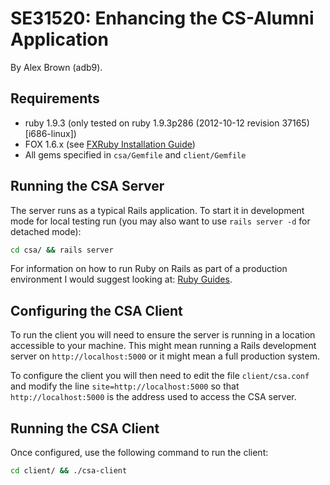 SE31520: Enhancing the CS-Alumni Application
============================================

By Alex Brown (adb9).

Requirements
------------
* ruby 1.9.3 (only tested on ruby 1.9.3p286 (2012-10-12 revision 37165) [i686-linux])
* FOX 1.6.x (see [FXRuby Installation Guide](https://github.com/lylejohnson/fxruby/wiki))
* All gems specified in `csa/Gemfile` and `client/Gemfile`


Running the CSA Server
----------------------
The server runs as a typical Rails application. To start it in development mode for local
testing run (you may also want to use `rails server -d` for detached mode):

```sh
cd csa/ && rails server
```

For information on how to run Ruby on Rails as part of a production environment I would
suggest looking at: [Ruby Guides](http://guides.rubyonrails.org/).

Configuring the CSA Client
--------------------------
To run the client you will need to ensure the server is running in a location accessible
to your machine. This might mean running a Rails development server on 
`http://localhost:5000` or it might mean a full production system.

To configure the client you will then need to edit the file `client/csa.conf` and modify
the line `site=http://localhost:5000` so that `http://localhost:5000` is the address used
to access the CSA server.

Running the CSA Client
----------------------
Once configured, use the following command to run the client:

```sh
cd client/ && ./csa-client
```
